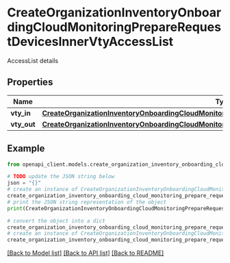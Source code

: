 # CreateOrganizationInventoryOnboardingCloudMonitoringPrepareRequestDevicesInnerVtyAccessList

AccessList details

## Properties

Name | Type | Description | Notes
------------ | ------------- | ------------- | -------------
**vty_in** | [**CreateOrganizationInventoryOnboardingCloudMonitoringPrepareRequestDevicesInnerVtyAccessListVtyIn**](CreateOrganizationInventoryOnboardingCloudMonitoringPrepareRequestDevicesInnerVtyAccessListVtyIn.md) |  | [optional] 
**vty_out** | [**CreateOrganizationInventoryOnboardingCloudMonitoringPrepareRequestDevicesInnerVtyAccessListVtyOut**](CreateOrganizationInventoryOnboardingCloudMonitoringPrepareRequestDevicesInnerVtyAccessListVtyOut.md) |  | [optional] 

## Example

```python
from openapi_client.models.create_organization_inventory_onboarding_cloud_monitoring_prepare_request_devices_inner_vty_access_list import CreateOrganizationInventoryOnboardingCloudMonitoringPrepareRequestDevicesInnerVtyAccessList

# TODO update the JSON string below
json = "{}"
# create an instance of CreateOrganizationInventoryOnboardingCloudMonitoringPrepareRequestDevicesInnerVtyAccessList from a JSON string
create_organization_inventory_onboarding_cloud_monitoring_prepare_request_devices_inner_vty_access_list_instance = CreateOrganizationInventoryOnboardingCloudMonitoringPrepareRequestDevicesInnerVtyAccessList.from_json(json)
# print the JSON string representation of the object
print(CreateOrganizationInventoryOnboardingCloudMonitoringPrepareRequestDevicesInnerVtyAccessList.to_json())

# convert the object into a dict
create_organization_inventory_onboarding_cloud_monitoring_prepare_request_devices_inner_vty_access_list_dict = create_organization_inventory_onboarding_cloud_monitoring_prepare_request_devices_inner_vty_access_list_instance.to_dict()
# create an instance of CreateOrganizationInventoryOnboardingCloudMonitoringPrepareRequestDevicesInnerVtyAccessList from a dict
create_organization_inventory_onboarding_cloud_monitoring_prepare_request_devices_inner_vty_access_list_from_dict = CreateOrganizationInventoryOnboardingCloudMonitoringPrepareRequestDevicesInnerVtyAccessList.from_dict(create_organization_inventory_onboarding_cloud_monitoring_prepare_request_devices_inner_vty_access_list_dict)
```
[[Back to Model list]](../README.md#documentation-for-models) [[Back to API list]](../README.md#documentation-for-api-endpoints) [[Back to README]](../README.md)


